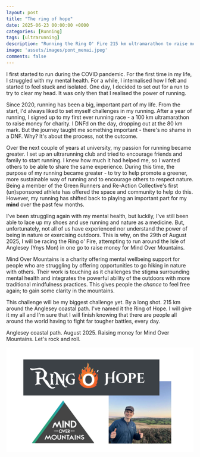 ```yaml
---
layout: post
title: "The ring of hope"
date: 2025-06-23 00:00:00 +0000
categories: [Running]
tags: [ultrarunning]
description: "Running the Ring O' Fire 215 km ultramarathon to raise money for Mind Over Mountains"
image: 'assets/images/pont_menai.jpeg'
comments: false
---
```

I first started to run during the COVID pandemic. For the first time in my life, I struggled with my mental health. For a while, I internalised how I felt and started to feel stuck and isolated. One day, I decided to set out for a run to try to clear my head. It was only then that I realised the power of running.  

Since 2020, running has been a big, important part of my life. From the start, I'd always liked to set myself challenges in my running. After a year of running, I signed up to my first ever running race - a 100 km ultramarathon to raise money for charity. I DNFd on the day, dropping out at the 80 km mark. But the journey taught me something important - there's no shame in a DNF. Why? It's about the process, not the outcome.  

Over the next couple of years at university, my passion for running became greater. I set up an ultrarunning club and tried to encourage friends and family to start running. I knew how much it had helped me, so I wanted others to be able to share the same experience. During this time, the purpose of my running became greater - to try to help promote a greener, more sustainable way of running and to encourage others to respect nature. Being a member of the Green Runners and Re-Action Collective's first (un)sponsored athlete has offered the space and community to help do this. However, my running has shifted back to playing an important part for my **mind** over the past few months.  

I've been struggling again with my mental health, but luckily, I've still been able to lace up my shoes and use running and nature as a medicine. But, unfortunately, not all of us have experienced nor understand the power of being in nature or exercising outdoors. This is why, on the 29th of August 2025, I will be racing the Ring o' Fire, attempting to run around the Isle of Anglesey (Ynys Mon) in one go to raise money for Mind Over Mountains.  

Mind Over Mountains is a charity offering mental wellbeing support for people who are struggling by offering opportunities to go hiking in nature with others. Their work is touching as it challenges the stigma surrounding mental health and integrates the powerful ability of the outdoors with more traditional mindfulness practices. This gives people the *chance* to feel free again; to gain some clarity in the mountains.  

This challenge will be my biggest challenge yet. By a long shot. 215 km around the Anglesey coastal path. I've named it the Ring of Hope. I will give it my all and I'm sure that I will finish knowing that there are people all around the world having to fight far tougher battles, every day.  

Anglesey coastal path. August 2025. Raising money for Mind Over Mountains. Let's rock and roll. 

![image](/assets/images/Hope.png)